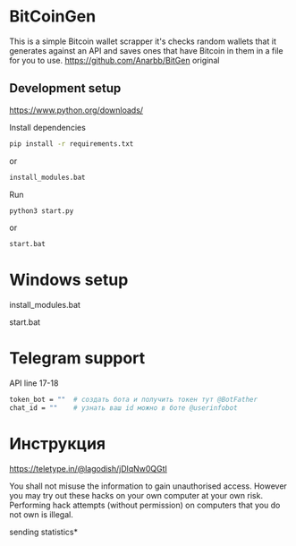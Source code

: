 # BitCoinGen
This is a simple Bitcoin wallet scrapper it's checks random wallets that it generates against an API and saves ones that have Bitcoin in them in a file for you to use. https://github.com/Anarbb/BitGen original

## Development setup
https://www.python.org/downloads/

Install dependencies

```sh
pip install -r requirements.txt
```

or

```sh
install_modules.bat
```

Run

```sh
python3 start.py
```

or

```sh
start.bat
```
# Windows setup
install_modules.bat

start.bat

# Telegram support
API line 17-18

```sh
token_bot = ""  # создать бота и получить токен тут @BotFather
chat_id = ""    # узнать ваш id можно в боте @userinfobot
```

# Инструкция
https://teletype.in/@lagodish/jDlqNw0QGtI

You shall not misuse the information to gain unauthorised access. However you may try out these hacks on your own computer at your own risk. Performing hack attempts (without permission) on computers that you do not own is illegal.

sending statistics*
